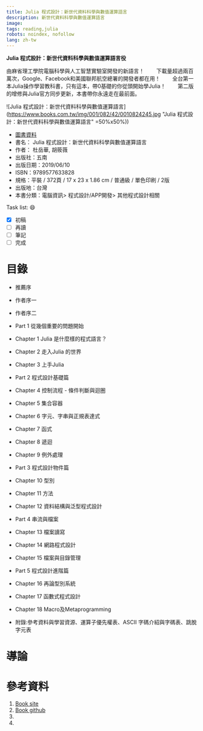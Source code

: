 ```yaml
---
title: Julia 程式設計：新世代資料科學與數值運算語言
description: 新世代資料科學與數值運算語言
image: 
tags: reading,julia
robots: noindex, nofollow
lang: zh-tw
---
```


**Julia 程式設計：新世代資料科學與數值運算語言役**


由麻省理工學院電腦科學與人工智慧實驗室開發的新語言！
　　下載量超過兩百萬次，Google、Facebook和美國聯邦航空總署的開發者都在用！
　　全台第一本Julia操作學習教科書，只有這本，帶0基礎的你從頭開始學Julia！
　　第二版的增修與Julia官方同步更新，本書帶你永遠走在最前面。
<!--more-->



![Julia 程式設計：新世代資料科學與數值運算語言](https://www.books.com.tw/img/001/082/42/0010824245.jpg "Julia 程式設計：新世代資料科學與數值運算語言" =50%x50%))
 
* [圖書資料](https://www.books.com.tw/products/0010773335)
* 書名： Julia 程式設計：新世代資料科學與數值運算語言
* 作者：  杜岳華, 胡筱薇  
* 出版社：五南  
* 出版日期：2019/06/10
* ISBN：9789577633828
* 規格：平裝 / 372頁 / 17 x 23 x 1.86 cm / 普通級 / 單色印刷 / 2版
* 出版地：台灣
* 本書分類：電腦資訊> 程式設計/APP開發> 其他程式設計相關
 
Task list: :smile:

- [x] 初稿
- [ ] 再讀
- [ ] 筆記
- [ ] 完成

# 目錄

* 推薦序
* 作者序一
* 作者序二
 
* Part 1 從幾個重要的問題開始
* Chapter 1   Julia 是什麼樣的程式語言？
* Chapter 2   走入Julia 的世界
* Chapter 3   上手Julia
 
* Part 2 程式設計基礎篇
* Chapter 4   控制流程 - 條件判斷與迴圈
* Chapter 5 集合容器
* Chapter 6 字元、字串與正規表達式
* Chapter 7 函式
* Chapter 8 遞迴
* Chapter 9 例外處理
 
* Part 3 程式設計物件篇
* Chapter 10 型別
* Chapter 11 方法
* Chapter 12 資料結構與泛型程式設計
 
* Part 4 串流與檔案
* Chapter 13 檔案讀寫
* Chapter 14 網路程式設計
* Chapter 15 檔案與目錄管理
 
* Part 5 程式設計進階篇
* Chapter 16 再論型別系統
* Chapter 17 函數式程式設計
* Chapter 18 Macro及Metaprogramming
 
* 附錄:參考資料與學習資源、運算子優先權表、ASCII 字碼介紹與字碼表、跳脫字元表

# 導論




 
# 參考資料
1. [Book site]()
2. [Book github]()
3. []()
4. []()



[google]: https://www.google.com "Search Engine"